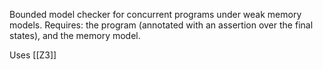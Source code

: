 Bounded model checker for concurrent programs under weak memory models.
Requires: the program (annotated with an assertion over the final states), and the memory model.

Uses [[Z3]]